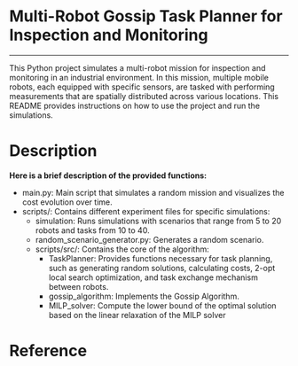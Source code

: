 # Multi-Robot Gossip Task Planner for Inspection and Monitoring

----------------------------------------------------------------------------------

This Python project simulates a multi-robot mission for inspection and monitoring in an industrial environment. In this mission, multiple mobile robots, each equipped with specific sensors, are tasked with performing measurements that are spatially distributed across various locations. This README provides instructions on how to use the project and run the simulations.

# Description

**Here is a brief description of the provided functions:**

* main.py: Main script that simulates a random mission and visualizes the cost evolution over time.
* scripts/: Contains different experiment files for specific simulations:
  * simulation: Runs simulations with scenarios that range from 5 to 20 robots and tasks from 10 to 40.
  * random_scenario_generator.py: Generates a random scenario.
  * scripts/src/: Contains the core of the algorithm:
    * TaskPlanner: Provides functions necessary for task planning, such as generating random solutions, calculating costs, 2-opt local search optimization, and task exchange mechanism between robots.
    * gossip_algorithm: Implements the Gossip Algorithm.
    * MILP_solver: Compute the lower bound of the optimal solution based on the linear relaxation of the MILP solver


# Reference


